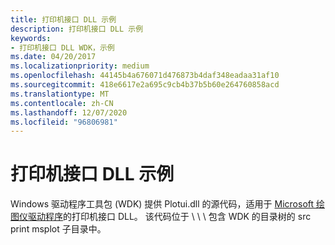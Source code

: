 ```yaml
---
title: 打印机接口 DLL 示例
description: 打印机接口 DLL 示例
keywords:
- 打印机接口 DLL WDK，示例
ms.date: 04/20/2017
ms.localizationpriority: medium
ms.openlocfilehash: 44145b4a676071d476873b4daf348eadaa31af10
ms.sourcegitcommit: 418e6617e2a695c9cb4b37b5b60e264760858acd
ms.translationtype: MT
ms.contentlocale: zh-CN
ms.lasthandoff: 12/07/2020
ms.locfileid: "96806981"
---
```

# <a name="sample-printer-interface-dll"></a>打印机接口 DLL 示例





Windows 驱动程序工具包 (WDK) 提供 Plotui.dll 的源代码，适用于 [Microsoft 绘图仪驱动程序](microsoft-plotter-driver.md)的打印机接口 DLL。 该代码位于 \\ \\ \\ 包含 WDK 的目录树的 src print msplot 子目录中。

 

 




